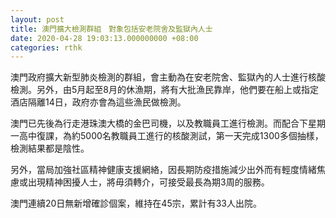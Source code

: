```yaml
---
layout: post
title: 澳門擴大檢測群組　對象包括安老院舍及監獄內人士
date: 2020-04-28 19:03:13.000000000 +08:00
categories: rthk
---
```


澳門政府擴大新型肺炎檢測的群組，會主動為在安老院舍、監獄內的人士進行核酸檢測。另外，由5月起至8月的休漁期，將有大批漁民靠岸，他們要在船上或指定酒店隔離14日，政府亦會為這些漁民做檢測。

澳門已先後為行走港珠澳大橋的金巴司機，以及教職員工進行檢測。而配合下星期一高中復課，為約5000名教職員工進行的核酸測試，第一天完成1300多個抽樣，檢測結果都是陰性。

另外，當局加強社區精神健康支援網絡，因長期防疫措施減少出外而有輕度情緒焦慮或出現精神困擾人士，將毋須轉介，可接受最長為期3周的服務。

澳門連續20日無新增確診個案，維持在45宗，累計有33人出院。
